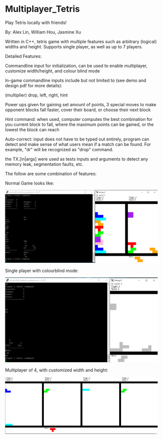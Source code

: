 # Multiplayer_Tetris
Play Tetris locally with friends!

By: Alex Lin, William Hou, Jasmine Xu



Written in C++, tetris game with multiple features such as arbitrary (logical) widths and height. Supports single player, as well as up to 7 players. 

Detailed Features:

Commandline input for initialization, can be used to enable multiplayer, customize width/height, and colour blind mode

In-game commandline inputs include but not limited to (see demo and design pdf for more details):

(multiplier) drop, left, right, hint

Power ups given for gaining set amount of points, 3 special moves to make opponent blocks fall faster, cover their board, or choose their next block

Hint command: when used, computer computes the best combination for you current block to fall, where the maximum points can be gained, or the lowest the block can reach

Auto-correct: input does not have to be typed out entirely, program can detect and make sense of what users mean if a match can be found. For example, "dr" will be recognized as "drop" command.

the TX.[in|args] were used as tests inputs and arguments to detect any memory leak, segmentation faults, etc.

The follow are some combination of features:

Normal Game looks like:

<img width=500 src="https://github.com/pxlin-09/Multiplayer_Tetris/blob/master/s1.png"> 

Single player with colourblind mode:

<img width=500 src="https://github.com/pxlin-09/Multiplayer_Tetris/blob/master/s2.png"> 

Multiplayer of 4, with customized width and height:

<img width=500 src="https://github.com/pxlin-09/Multiplayer_Tetris/blob/master/s3.png"> 
